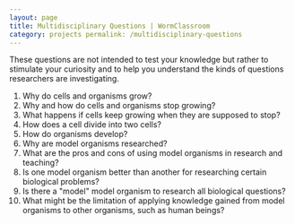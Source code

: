 ```yaml
---
layout: page
title: Multidisciplinary Questions | WormClassroom
category: projects permalink: /multidisciplinary-questions
---
```

These questions are not intended to test your knowledge but rather to
stimulate your curiosity and to help you understand the kinds of
questions researchers are investigating.

1.  Why do cells and organisms grow?
2.  Why and how do cells and organisms stop growing?
3.  What happens if cells keep growing when they are supposed to stop?
4.  How does a cell divide into two cells?
5.  How do organisms develop?
6.  Why are model organisms researched?
7.  What are the pros and cons of using model organisms in research and
    teaching?
8.  Is one model organism better than another for researching certain
    biological problems?
9.  Is there a "model" model organism to research all biological
    questions?
10. What might be the limitation of applying knowledge gained from model
    organisms to other organisms, such as human beings?

